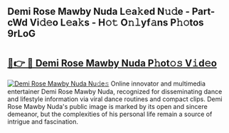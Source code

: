 ## Demi Rose Mawby Nuda L𝚎a𝚔ed N𝚞𝚍e - Part-cWd Vi𝚍𝚎o L𝚎a𝚔s - H𝚘𝚝 O𝚗𝚕yf𝚊ns P𝚑𝚘tos 9rLoG

# <h2><a href="http://kf7l4yi.oniu.top/?m=Demi+Rose+Mawby+Nuda">🔗👉 🔴 Demi Rose Mawby Nuda P𝚑ot𝚘𝚜 V𝚒d𝚎o</a></h2>

[![Demi Rose Mawby Nuda Nu𝚍e𝚜](https://i.imgur.com/0qMVB7G.gif)](http://kf7l4yi.oniu.top/?m=Demi+Rose+Mawby+Nuda)
Online innovator and multimedia entertainer Demi Rose Mawby Nuda, recognized for disseminating dance and lifestyle information via viral dance routines and compact clips. Demi Rose Mawby Nuda's public image is marked by its open and sincere demeanor, but the complexities of his personal life remain a source of intrigue and fascination.  
